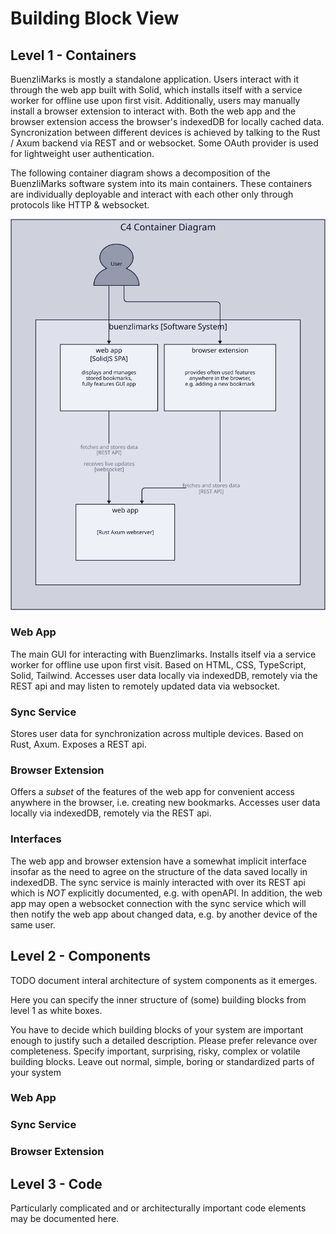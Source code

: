 # Building Block View

## Level 1 - Containers

BuenzliMarks is mostly a standalone application. Users interact with it through
the web app built with Solid, which installs itself with a service worker for
offline use upon first visit. Additionally, users may manually install a browser
extension to interact with. Both the web app and the browser extension access
the browser's indexedDB for locally cached data. Syncronization between
different devices is achieved by talking to the Rust / Axum backend via REST and
or websocket. Some OAuth provider is used for lightweight user authentication.

The following container diagram shows a decomposition of the BuenzliMarks
software system into its main containers. These containers are individually
deployable and interact with each other only through protocols like HTTP &
websocket.

<div>
    <img src="./diagrams/container.svg"></img>
</div>

### Web App

The main GUI for interacting with Buenzlimarks. Installs itself via a service
worker for offline use upon first visit. Based on HTML, CSS, TypeScript, Solid,
Tailwind. Accesses user data locally via indexedDB, remotely via the REST api
and may listen to remotely updated data via websocket.

### Sync Service

Stores user data for synchronization across multiple devices. Based on Rust,
Axum. Exposes a REST api.

### Browser Extension

Offers a _subset_ of the features of the web app for convenient access anywhere
in the browser, i.e. creating new bookmarks. Accesses user data locally via
indexedDB, remotely via the REST api.

### Interfaces

The web app and browser extension have a somewhat implicit interface insofar as
the need to agree on the structure of the data saved locally in indexedDB. The
sync service is mainly interacted with over its REST api which is _NOT_ explicitly
documented, e.g. with openAPI. In addition, the web app may open a websocket
connection with the sync service which will then notify the web app about changed
data, e.g. by another device of the same user.

## Level 2 - Components

TODO document interal architecture of system components as it emerges.

Here you can specify the inner structure of (some) building blocks from level 1
as white boxes.

You have to decide which building blocks of your system are important enough to
justify such a detailed description. Please prefer relevance over completeness.
Specify important, surprising, risky, complex or volatile building blocks. Leave
out normal, simple, boring or standardized parts of your system

### Web App

### Sync Service

### Browser Extension

## Level 3 - Code

Particularly complicated and or architecturally important code elements may
be documented here.
